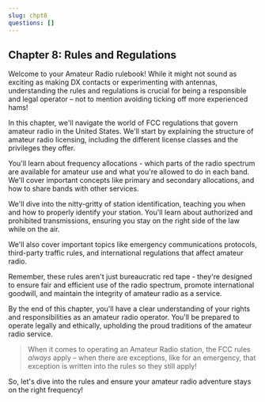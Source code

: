 ```yaml
---
slug: chpt8
questions: []
---
```


## Chapter 8: Rules and Regulations

Welcome to your Amateur Radio rulebook! While it might not sound as exciting as making DX contacts or experimenting with antennas, understanding the rules and regulations is crucial for being a responsible and legal operator – not to mention avoiding ticking off more experienced hams!

In this chapter, we'll navigate the world of FCC regulations that govern amateur radio in the United States. We'll start by explaining the structure of amateur radio licensing, including the different license classes and the privileges they offer.

You'll learn about frequency allocations - which parts of the radio spectrum are available for amateur use and what you're allowed to do in each band. We'll cover important concepts like primary and secondary allocations, and how to share bands with other services.

We'll dive into the nitty-gritty of station identification, teaching you when and how to properly identify your station. You'll learn about authorized and prohibited transmissions, ensuring you stay on the right side of the law while on the air.

We'll also cover important topics like emergency communications protocols, third-party traffic rules, and international regulations that affect amateur radio.

Remember, these rules aren't just bureaucratic red tape - they're designed to ensure fair and efficient use of the radio spectrum, promote international goodwill, and maintain the integrity of amateur radio as a service.

By the end of this chapter, you'll have a clear understanding of your rights and responsibilities as an amateur radio operator. You'll be prepared to operate legally and ethically, upholding the proud traditions of the amateur radio service.

> When it comes to operating an Amateur Radio station, the FCC rules *always* apply – when there are exceptions, like for an emergency, that exception is written into the rules so they still apply!

So, let's dive into the rules and ensure your amateur radio adventure stays on the right frequency!
